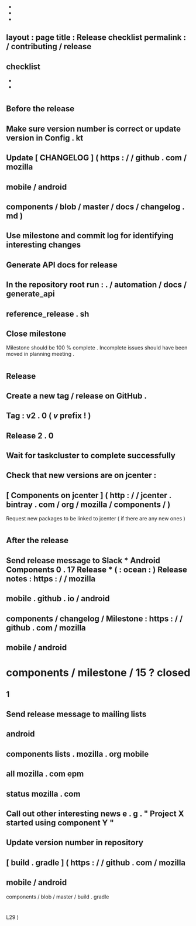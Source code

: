 -
-
-
layout
:
page
title
:
Release
checklist
permalink
:
/
contributing
/
release
-
checklist
-
-
-
#
#
Before
the
release
-
Make
sure
version
number
is
correct
or
update
version
in
Config
.
kt
-
Update
[
CHANGELOG
]
(
https
:
/
/
github
.
com
/
mozilla
-
mobile
/
android
-
components
/
blob
/
master
/
docs
/
changelog
.
md
)
-
Use
milestone
and
commit
log
for
identifying
interesting
changes
-
Generate
API
docs
for
release
-
In
the
repository
root
run
:
.
/
automation
/
docs
/
generate_api
-
reference_release
.
sh
-
Close
milestone
-
Milestone
should
be
100
%
complete
.
Incomplete
issues
should
have
been
moved
in
planning
meeting
.
#
#
Release
-
Create
a
new
tag
/
release
on
GitHub
.
-
Tag
:
v2
.
0
(
_v_
prefix
!
)
-
Release
2
.
0
-
Wait
for
taskcluster
to
complete
successfully
-
Check
that
new
versions
are
on
jcenter
:
-
[
Components
on
jcenter
]
(
http
:
/
/
jcenter
.
bintray
.
com
/
org
/
mozilla
/
components
/
)
-
Request
new
packages
to
be
linked
to
jcenter
(
if
there
are
any
new
ones
)
#
#
After
the
release
-
Send
release
message
to
Slack
*
Android
Components
0
.
17
Release
*
(
:
ocean
:
)
Release
notes
:
https
:
/
/
mozilla
-
mobile
.
github
.
io
/
android
-
components
/
changelog
/
Milestone
:
https
:
/
/
github
.
com
/
mozilla
-
mobile
/
android
-
components
/
milestone
/
15
?
closed
=
1
-
Send
release
message
to
mailing
lists
-
android
-
components
lists
.
mozilla
.
org
mobile
-
all
mozilla
.
com
epm
-
status
mozilla
.
com
-
Call
out
other
interesting
news
e
.
g
.
"
Project
X
started
using
component
Y
"
-
Update
version
number
in
repository
-
[
build
.
gradle
]
(
https
:
/
/
github
.
com
/
mozilla
-
mobile
/
android
-
components
/
blob
/
master
/
build
.
gradle
#
L29
)
